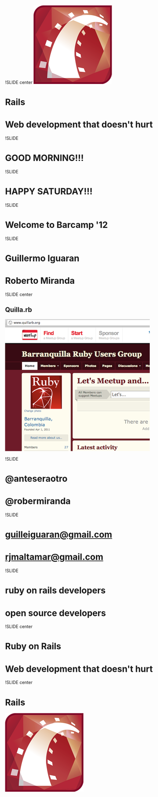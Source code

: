 !SLIDE center
![Rails](rails.png)
# Rails #
# Web development that doesn't hurt #

!SLIDE
# GOOD MORNING!!! #

!SLIDE
# HAPPY SATURDAY!!! #

!SLIDE
# Welcome to Barcamp '12 #

!SLIDE
# Guillermo Iguaran #
# Roberto Miranda #

!SLIDE center
## Quilla.rb ##
![Quilla.rb](quillarb.png)

!SLIDE
# @anteseraotro #
# @robermiranda #

!SLIDE
# guilleiguaran@gmail.com #
# rjmaltamar@gmail.com #

!SLIDE
# ruby on rails developers #
# open source developers #

!SLIDE center
# Ruby on Rails #
# Web development that doesn't hurt #

!SLIDE center
# Rails #
![Rails](rails.png)

